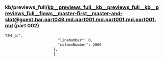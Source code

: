 ### kb/previews_full/kb__previews_full__kb__previews_full__kb__previews_full__flows__master-first__master-and-slot@guest.har.part049.md.part001.md.part001.md.part001.md (part 002)

```md
YSM.js",
                        "lineNumber": 0,
                        "columnNumber": 2869
                      },
                      {
             
```

```
